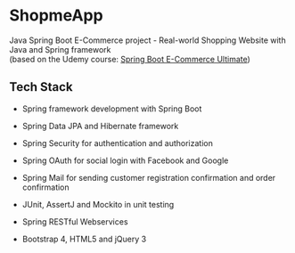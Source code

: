 # ShopmeApp

Java Spring Boot E-Commerce project - Real-world Shopping Website with Java and Spring framework  
(based on the Udemy course: [Spring Boot E-Commerce Ultimate](https://www.udemy.com/course/spring-boot-e-commerce-ultimate))


## Tech Stack

- Spring framework development with Spring Boot

- Spring Data JPA and Hibernate framework

- Spring Security for authentication and authorization

- Spring OAuth for social login with Facebook and Google

- Spring Mail for sending customer registration confirmation and order confirmation

- JUnit, AssertJ and Mockito in unit testing

- Spring RESTful Webservices

- Bootstrap 4, HTML5 and jQuery 3
